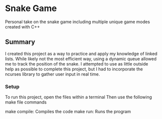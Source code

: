 # Snake Game
Personal take on the snake game including multiple unique game modes created with C++

## Summary
I created this project as a way to practice and apply my knowledge of linked lists. While likely not the most efficient way, using a dynamic queue allowed me to track the position of the snake. I attempted to use as little outside help as possible to complete this project, but I had to incorporate the ncurses library to gather user input in real time.

### Setup
To run this project, open the files within a terminal
Then use the following make file commands

make compile: Compiles the code
make run: Runs the program
